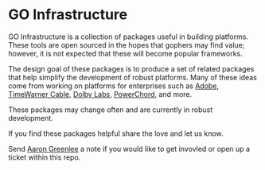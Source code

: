 # GO Infrastructure

GO Infrastructure is a collection of packages useful in building platforms. These
tools are open sourced in the hopes that gophers may find value; however, it is
not expected that these will become popular frameworks.

The design goal of these packages is to produce a set of related packages that
help simplify the development of robust platforms. Many of these ideas come from
working on platforms for enterprises such as [Adobe](http://adobe.com), [TimeWarner Cable](http://www.timewarnercable.com/), [Dolby Labs](http://dolby.com), [PowerChord](http://powerchordsystem.com), and more.

These packages may change often and are currently in robust development.

If you find these packages helpful share the love and let us know.

Send [Aaron Greenlee](http://twitter.com/aarongreenlee) a note if you would like to get invovled or open up a ticket within this repo.
